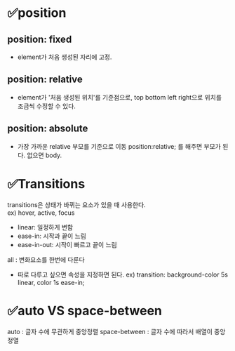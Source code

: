 # ✅position

## position: fixed
- element가 처음 생성된 자리에 고정.

## position: relative
- element가 '처음 생성된 위치'를 기준점으로, top bottom left right으로 위치를 조금씩 수정할 수 있다.

## position: absolute
- 가장 가까운 relative 부모를 기준으로 이동 position:relative; 를 해주면 부모가 된다. 없으면 body.

# ✅Transitions
transitions은 상태가 바뀌는 요소가 있을 때 사용한다.</br>
ex) hover, active, focus
- linear: 일정하게 변함
- ease-in: 시작과 끝이 느림
- ease-in-out: 시작이 빠르고 끝이 느림

all : 변화요소를 한번에 다룬다
- 따로 다루고 싶으면 속성을 지정하면 된다.
ex) transition: background-color 5s linear, color 1s ease-in;


# ✅auto VS space-between

auto : 글자 수에 무관하게 중앙정렬
space-between : 글자 수에 따라서 배열이 중앙 정열
